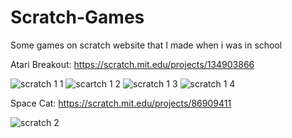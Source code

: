 # Scratch-Games
Some games on scratch website that I made when i was in school

Atari Breakout:
https://scratch.mit.edu/projects/134903866

![scratch 1 1](https://user-images.githubusercontent.com/71594504/97096174-8e9d1080-1668-11eb-980c-a53b6e4b739f.PNG)
![scartch 1 2](https://user-images.githubusercontent.com/71594504/97096175-8fce3d80-1668-11eb-950a-3867c8ab860f.PNG)
![scratch 1 3](https://user-images.githubusercontent.com/71594504/97096176-90ff6a80-1668-11eb-9fab-0051725d5324.PNG)
![scratch 1 4](https://user-images.githubusercontent.com/71594504/97096224-403c4180-1669-11eb-87d4-600d35346edf.PNG)

Space Cat:
https://scratch.mit.edu/projects/86909411

![scratch 2](https://user-images.githubusercontent.com/71594504/97096229-4a5e4000-1669-11eb-92e4-cf16d94135a7.PNG)

